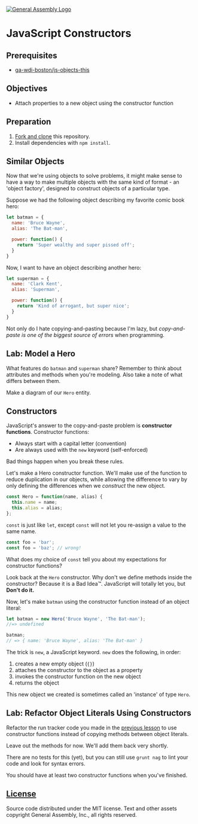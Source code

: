 [![General Assembly Logo](https://camo.githubusercontent.com/1a91b05b8f4d44b5bbfb83abac2b0996d8e26c92/687474703a2f2f692e696d6775722e636f6d2f6b6538555354712e706e67)](https://generalassemb.ly/education/web-development-immersive)

# JavaScript Constructors

## Prerequisites

-   [ga-wdi-boston/js-objects-this](https://github.com/ga-wdi-boston/js-objects-this)

## Objectives

-   Attach properties to a new object using the constructor function

## Preparation

1.  [Fork and clone](https://github.com/ga-wdi-boston/meta/wiki/ForkAndClone)
    this repository.
1.  Install dependencies with `npm install`.

## Similar Objects

Now that we're using objects to solve problems, it might make sense to have a
way to make multiple objects with the same kind of format - an 'object factory',
designed to construct objects of a particular type.

Suppose we had the following object describing my favorite comic book hero:

```js
let batman = {
  name: 'Bruce Wayne',
  alias: 'The Bat-man',

  power: function() {
    return 'Super wealthy and super pissed off';
  }
}
```

Now, I want to have an object describing another hero:

```js
let superman = {
  name: 'Clark Kent',
  alias: 'Superman',

  power: function() {
    return 'Kind of arrogant, but super nice';
  }
}
```

Not only do I hate copying-and-pasting because I'm lazy, but *copy-and-paste is
one of the biggest source of errors* when programming.

## Lab: Model a Hero

What features do `batman` and `superman` share? Remember to think about
attributes and methods when you're modeling. Also take a note of what differs
between them.

Make a diagram of our `Hero` entity.

## Constructors

JavaScript's answer to the copy-and-paste problem is **constructor functions**.
Constructor functions:

-   Always start with a capital letter (convention)
-   Are always used with the `new` keyword (self-enforced)

Bad things happen when you break these rules.

Let's make a Hero constructor function. We'll make use of the function to
reduce duplication in our objects, while allowing the difference to vary by
only defining the differences when we *construct* the new object.

```js
const Hero = function(name, alias) {
  this.name = name;
  this.alias = alias;
};
```

`const` is just like `let`, except `const` will not let you re-assign a value
to the same name.

```js
const foo = 'bar';
const foo = 'baz'; // wrong!
```

What does my choice of `const` tell you about my expectations for constructor
functions?

Look back at the `Hero` constructor. Why don't we define methods inside the
constructor? Because it is a Bad Idea™. JavaScript will totally let you, but
**Don't do it.**

Now, let's make `batman` using the constructor function instead of an object
literal:

```js
let batman = new Hero('Bruce Wayne', 'The Bat-man');
//=> undefined

batman;
// => { name: 'Bruce Wayne', alias: 'The Bat-man' }
```

The trick is `new`, a JavaScript keyword. `new` does the following, in order:

1.  creates a new empty object (`{}`)
1.  attaches the constructor to the object as a property
1.  invokes the constructor function on the new object
1.  returns the object

This new object we created is sometimes called an 'instance' of type `Hero`.

## Lab: Refactor Object Literals Using Constructors

Refactor the run tracker code you made in the [previous
lesson](https://github.com/ga-wdi-boston/js-objects-this) to use constructor
functions instead of copying methods between object literals.

Leave out the methods for now. We'll add them back very shortly.

There are no tests for this (yet), but you can still use `grunt nag` to lint
your code and look for syntax errors.

You should have at least two constructor functions when you've finished.

## [License](LICENSE)

Source code distributed under the MIT license. Text and other assets copyright
General Assembly, Inc., all rights reserved.
